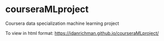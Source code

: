 # courseraMLproject
Coursera data specialization machine learning project

To view in html format:
https://idanrichman.github.io/courseraMLproject/
